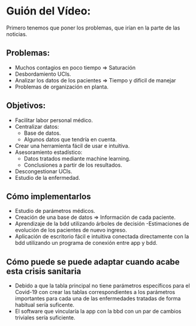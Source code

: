 # Guión del Vídeo:

Primero tenemos que poner los problemas, que irían en la parte de las noticias.

## Problemas:
- Muchos contagios en poco tiempo => Saturación
- Desbordamiento UCIs.
- Analizar los datos de los pacientes => Tiempo y dificil de manejar
- Problemas de organización en planta.

## Objetivos:
- Facilitar labor personal médico.
- Centralizar datos:
    - Base de datos.
    - Algunos datos que tendría en cuenta.
- Crear una herramienta fácil de usar e intuitiva.
- Asesoramiento estadístico:
    - Datos tratados mediante machine learning.
    - Conclusiones a partir de los resultados.
- Descongestionar UCIs.
- Estudio de la enfermedad.

## Cómo implementarlos
- Estudio de parámetros médicos.
- Creación de una base de datos => Información de cada paciente.
- Aprendizaje de la bdd utilizando árboles de decisión 
    -Estimaciones de evolución de los pacientes de nuevo ingreso.
- Aplicación de escritorio fácil e intuitiva conectada directamente con la bdd utilizando un programa de conexión entre app y bdd.


## Cómo puede se puede adaptar cuando acabe esta crisis sanitaria
- Debido a que la tabla principal no tiene parámetros específicos para el Covid-19 con crear las tablas correspondientes a los parámetros importantes para cada una de las enfermedades tratadas de forma habitual sería suficente.
- El software que vincularía la app con la bbd con un par de cambios triviales sería suficiente.
